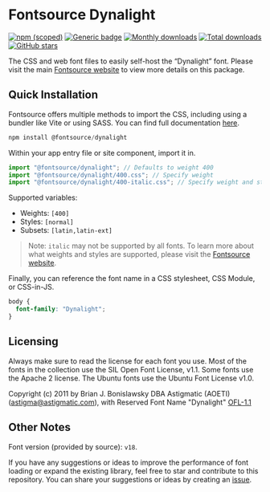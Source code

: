 # Fontsource Dynalight

[![npm (scoped)](https://img.shields.io/npm/v/@fontsource/dynalight?color=brightgreen)](https://www.npmjs.com/package/@fontsource/dynalight) [![Generic badge](https://img.shields.io/badge/fontsource-passing-brightgreen)](https://github.com/fontsource/fontsource) [![Monthly downloads](https://badgen.net/npm/dm/@fontsource/dynalight)](https://github.com/fontsource/fontsource) [![Total downloads](https://badgen.net/npm/dt/@fontsource/dynalight)](https://github.com/fontsource/fontsource) [![GitHub stars](https://img.shields.io/github/stars/fontsource/fontsource.svg?style=social&label=Star)](https://github.com/fontsource/fontsource/stargazers)

The CSS and web font files to easily self-host the “Dynalight” font. Please visit the main [Fontsource website](https://fontsource.org/fonts/dynalight) to view more details on this package.

## Quick Installation

Fontsource offers multiple methods to import the CSS, including using a bundler like Vite or using SASS. You can find full documentation [here](https://fontsource.org/docs/getting-started/introduction).

```javascript
npm install @fontsource/dynalight
```

Within your app entry file or site component, import it in.

```javascript
import "@fontsource/dynalight"; // Defaults to weight 400
import "@fontsource/dynalight/400.css"; // Specify weight
import "@fontsource/dynalight/400-italic.css"; // Specify weight and style
```

Supported variables:
- Weights: `[400]`
- Styles: `[normal]`
- Subsets: `[latin,latin-ext]`

> Note: `italic` may not be supported by all fonts. To learn more about what weights and styles are supported, please visit the [Fontsource website](https://fontsource.org/fonts/dynalight).

Finally, you can reference the font name in a CSS stylesheet, CSS Module, or CSS-in-JS.

```css
body {
  font-family: "Dynalight";
}
```

## Licensing
Always make sure to read the license for each font you use. Most of the fonts in the collection use the SIL Open Font License, v1.1. Some fonts use the Apache 2 license. The Ubuntu fonts use the Ubuntu Font License v1.0.

Copyright (c) 2011 by Brian J. Bonislawsky DBA Astigmatic (AOETI) (astigma@astigmatic.com), with Reserved Font Name "Dynalight"
[OFL-1.1](http://scripts.sil.org/OFL)

## Other Notes
Font version (provided by source): `v18`.

If you have any suggestions or ideas to improve the performance of font loading or expand the existing library, feel free to star and contribute to this repository. You can share your suggestions or ideas by creating an [issue](https://github.com/fontsource/fontsource/issues).